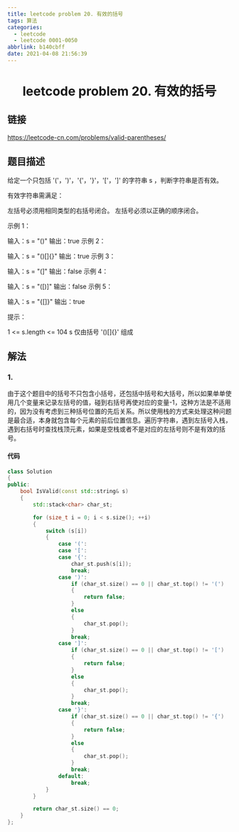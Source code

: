 ```yaml
---
title: leetcode problem 20. 有效的括号
tags: 算法
categories:
  - leetcode
  - leetcode 0001-0050
abbrlink: b140cbff
date: 2021-04-08 21:56:39
---
```


# <center>leetcode problem 20. 有效的括号</center>

## 链接

https://leetcode-cn.com/problems/valid-parentheses/



## 题目描述

给定一个只包括 \'(\'，\')\'，\'{\'，\'}\'，\'[\'，\']\' 的字符串 s ，判断字符串是否有效。

有效字符串需满足：

左括号必须用相同类型的右括号闭合。
左括号必须以正确的顺序闭合。


示例 1：

输入：s = \"()\"
输出：true
示例 2：

输入：s = \"()[]{}\"
输出：true
示例 3：

输入：s = \"(]\"
输出：false
示例 4：

输入：s = \"([)]\"
输出：false
示例 5：

输入：s = \"{[]}\"
输出：true


提示：

1 <= s.length <= 104
s 仅由括号 \'()[]{}\' 组成



## 解法

### 1.

由于这个题目中的括号不只包含小括号，还包括中括号和大括号，所以如果单单使用几个变量来记录左括号的值，碰到右括号再使对应的变量-1，这种方法是不适用的，因为没有考虑到三种括号位置的先后关系。所以使用栈的方式来处理这种问题是最合适，本身就包含每个元素的前后位置信息。遍历字符串，遇到左括号入栈，遇到右括号时查找栈顶元素，如果是空栈或者不是对应的左括号则不是有效的括号。

#### 代码

```c++
class Solution 
{
public:
    bool IsValid(const std::string& s)
    {
        std::stack<char> char_st;

        for (size_t i = 0; i < s.size(); ++i)
        {
            switch (s[i])
            {
                case '(':
                case '[':
                case '{':
                    char_st.push(s[i]);
                    break;
                case ')':
                    if (char_st.size() == 0 || char_st.top() != '(')
                    {
                        return false;
                    }
                    else
                    {
                        char_st.pop();
                    }
                    break;
                case ']':
                    if (char_st.size() == 0 || char_st.top() != '[')
                    {
                        return false;
                    }
                    else
                    {
                        char_st.pop();
                    }
                    break;
                case '}':
                    if (char_st.size() == 0 || char_st.top() != '{')
                    {
                        return false;
                    }
                    else
                    {
                        char_st.pop();
                    }
                    break;
                default:
                    break;
            }
        }

        return char_st.size() == 0;
    }
};
```

